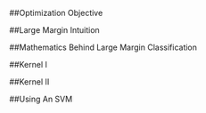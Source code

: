##Optimization Objective

##Large Margin Intuition

##Mathematics Behind Large Margin Classification

##Kernel Ⅰ

##Kernel Ⅱ

##Using An SVM